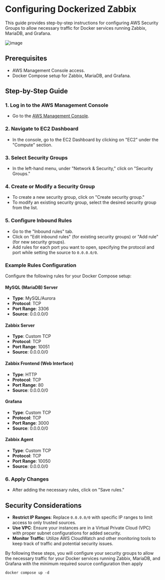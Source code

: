 # Configuring Dockerized Zabbix

This guide provides step-by-step instructions for configuring AWS Security Groups to allow necessary traffic for Docker services running Zabbix, MariaDB, and Grafana.

![image](https://github.com/amikha33/Zabbix-Grafana/assets/46167070/415f6891-5ab0-40db-83a2-7fe99c695632)


## Prerequisites

- AWS Management Console access.
- Docker Compose setup for Zabbix, MariaDB, and Grafana.

## Step-by-Step Guide

### 1. Log in to the AWS Management Console

- Go to the [AWS Management Console](https://aws.amazon.com/console/).

### 2. Navigate to EC2 Dashboard

- In the console, go to the EC2 Dashboard by clicking on "EC2" under the "Compute" section.

### 3. Select Security Groups

- In the left-hand menu, under "Network & Security," click on "Security Groups."

### 4. Create or Modify a Security Group

- To create a new security group, click on "Create security group."
- To modify an existing security group, select the desired security group from the list.

### 5. Configure Inbound Rules

- Go to the "Inbound rules" tab.
- Click on "Edit inbound rules" (for existing security groups) or "Add rule" (for new security groups).
- Add rules for each port you want to open, specifying the protocol and port while setting the source to `0.0.0.0/0`.

### Example Rules Configuration

Configure the following rules for your Docker Compose setup:

#### MySQL (MariaDB) Server
- **Type**: MySQL/Aurora
- **Protocol**: TCP
- **Port Range**: 3306
- **Source**: 0.0.0.0/0

#### Zabbix Server
- **Type**: Custom TCP
- **Protocol**: TCP
- **Port Range**: 10051
- **Source**: 0.0.0.0/0

#### Zabbix Frontend (Web Interface)
- **Type**: HTTP
- **Protocol**: TCP
- **Port Range**: 80
- **Source**: 0.0.0.0/0

#### Grafana
- **Type**: Custom TCP
- **Protocol**: TCP
- **Port Range**: 3000
- **Source**: 0.0.0.0/0

#### Zabbix Agent
- **Type**: Custom TCP
- **Protocol**: TCP
- **Port Range**: 10050
- **Source**: 0.0.0.0/0

### 6. Apply Changes

- After adding the necessary rules, click on "Save rules."

## Security Considerations

- **Restrict IP Ranges**: Replace `0.0.0.0/0` with specific IP ranges to limit access to only trusted sources.
- **Use VPC**: Ensure your instances are in a Virtual Private Cloud (VPC) with proper subnet configurations for added security.
- **Monitor Traffic**: Utilize AWS CloudWatch and other monitoring tools to keep track of traffic and potential security issues.

By following these steps, you will configure your security groups to allow the necessary traffic for your Docker services running Zabbix, MariaDB, and Grafana with the minimum required source configuration then apply 

    docker compose up -d 
